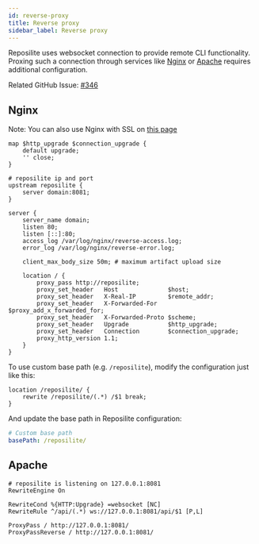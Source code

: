 ```yaml
---
id: reverse-proxy
title: Reverse proxy
sidebar_label: Reverse proxy
---
```


Reposilite uses websocket connection to provide remote CLI functionality.
Proxing such a connection through services like [Nginx](https://www.nginx.com/) or [Apache](https://httpd.apache.org/) requires additional configuration.

Related GitHub Issue: [#346](https://github.com/dzikoysk/reposilite/issues/346)

## Nginx

Note: You can also use Nginx with SSL on [this page](reverse-proxy-ssl)

```json5
map $http_upgrade $connection_upgrade {
    default upgrade;
    '' close;
}

# reposilite ip and port
upstream reposilite {
    server domain:8081;
}

server {
    server_name domain;
    listen 80;
    listen [::]:80;
    access_log /var/log/nginx/reverse-access.log;
    error_log /var/log/nginx/reverse-error.log;

    client_max_body_size 50m; # maximum artifact upload size

    location / {
        proxy_pass http://reposilite;
        proxy_set_header   Host              $host;
        proxy_set_header   X-Real-IP         $remote_addr;
        proxy_set_header   X-Forwarded-For   $proxy_add_x_forwarded_for;
        proxy_set_header   X-Forwarded-Proto $scheme;
        proxy_set_header   Upgrade           $http_upgrade;
        proxy_set_header   Connection        $connection_upgrade;
        proxy_http_version 1.1;
    }
}
```

To use custom base path (e.g. `/reposilite`), modify the configuration just like this:

```json5
location /reposilite/ {
    rewrite /reposilite/(.*) /$1 break;
}
```

And update the base path in Reposilite configuration:

```yaml
# Custom base path
basePath: /reposilite/
```

## Apache

```json5
# reposilite is listening on 127.0.0.1:8081
RewriteEngine On

RewriteCond %{HTTP:Upgrade} =websocket [NC]
RewriteRule ^/api/(.*) ws://127.0.0.1:8081/api/$1 [P,L]

ProxyPass / http://127.0.0.1:8081/
ProxyPassReverse / http://127.0.0.1:8081/
```
